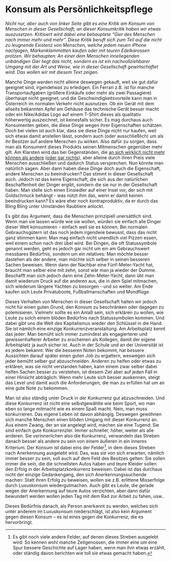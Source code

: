 # Konsum als Persönlichkeitspflege

_Nicht nur, aber auch von linker Seite gibt es eine Kritik am Konsum von Menschen in dieser Gesellschaft; an dieser Konsumkritik haben wir etwas auszusetzen. Kritisiert wird dabei eine behauptete “Gier des Menschen nach immer mehr und mehr”. Diese Kritik beruft sich zum Teil auf die nicht zu leugnende Existenz von Menschen, welche jedem neuen iPhone nachjagen, Markenklammotten kaufen oder mit teuren Edelkarossen protzen. Wir behaupten: An einer dem Menschen inneliegenden unbändigen Gier liegt das nicht, sondern es ist ein nachvollziehbarer Umgang mit der Art und Weise, wie in dieser Gesellschaft gewirtschaftet wird. Das wollen wir mit diesem Text zeigen._

Manche Dinge werden nicht alleine deswegen gekauft, weil sie gut dafür geeignet sind, irgendetwas zu erledigen. Ein Ferrari z.B. ist für manche Transportaufgaben (größere Einkäufe oder mehr als zwei Passagiere) überhaupt nicht geeignet, und die Geschwindigkeitsvorteile kann man in Österreich im normalen Verkehr nicht ausnutzen. Ob ein Gerät mit dem allseits bekannten Apfel am Gehäuse das technische Gerät besser macht oder ein Nike/Adidas Logo auf einem T-Shirt dieses als qualitativ höherwertig auszeichnet, ist keinesfalls sicher. Es mag durchaus auch Konsumenten geben, die diese Dinge wegen ihrer Eigenschaften schätzen. Doch bei vielen ist auch klar, dass sie diese Dinge nicht nur kaufen, weil sich etwas damit anstellen lässt, sondern auch (oder ausschließlich) um als ihr Besitzer auf andere Menschen zu wirken. Also dafür zu sorgen, dass man als Konsument dieses Produkts seinen Mitmenschen gegenüber mehr gilt. Am Klarsten wird das bei Gegenständen, die [an sich wirklich nicht mehr können als andere](https://www.breuninger.com/philipp-plein-t-shirt-fucking-rich/1000196205/detail.cmd ) ([oder gar nichts](http://www.wired.com/2008/08/eight-people-bo/)), aber alleine durch ihren Preis viele Menschen ausschließen und dadurch Status versprechen.
Nun könnte man natürlich sagen: Aber dann haben diese Dinge doch auch die Eigenschaft, andere Menschen zu beeindrucken? Das stimmt in dieser Gesellschaft auch. Jedoch ist das keine Eigenschaft, die sich aus der natürlichen Beschaffenheit der Dinger ergibt, sondern die sie nur in der Gesellschaft haben. Man stelle sich einen Einsiedler auf einer Insel vor, der sich mit Goldschmuck behängt - was nützt ihm das, wenn er damit keinen beeindrucken kann? Es wäre eher noch kontraproduktiv, da er durch das Bling Bling unter Umständen Raubtiere anlockt.

Es gibt das Argument, dass die Menschen prinzipiell unersättlich sind. Wenn man sie lassen würde wie sie wollen, würden sie einfach alle Dinger dieser Welt konsumieren – einfach weil sie es können. Bei normalen Gebrauchsgütern ist das noch jedem irgendwie bewusst, dass das nicht ganz stimmen kann: Man mag einfach nicht unendlich viel Pizzen essen, weil einem schon nach drei übel wird. Bei Dingen, die oft Statussymbole genannt werden, geht es jedoch gar nicht um ein am Gebrauchswert messbares Bedürfnis, sondern um ein relatives: Man möchte besser dastehen als der andere, man möchte sich selber in seinen besseren Sachen beweisen. Wenn dann der Nachbar eine Fünf-Meter-Yacht hat, braucht man selber eine mit zehn, sonst wär man ja wieder der Dumme.
Beschafft man sich jedoch dann eine Zehn-Meter-Yacht, dann übt man damit wiederum Druck auf die anderen aus, die in dem Spiel mitmachen, sich wiederum längere Yachten zu besorgen - und so weiter. Am Ende kaufen sich Leute Privatuboote, Fußballmanschaften und Mondflüge.

Dieses Verhalten von Menschen in dieser Gesellschaft halten wir jedoch nicht für einen guten Grund, den Konsum zu beschränken oder dagegen zu polemisieren. Vielmehr sollte es ein Anlaß sein, sich erklären zu wollen, wie Leute zu solch einem blöden Bedürfnis nach Statussymbolen kommen. Und dabei gibt uns die Welt des Kapitalismus wieder den Schlüssel in die Hand. Sie ist nämlich eine einzige Konkurrenzveranstaltung. Am Arbeitsplatz kennt das jeder: Man bemüht sich immer zumindest als engagierterer und gewissenhafterer Arbeiter zu erscheinen als Kollegen, damit der eigene Arbeitsplatz ja auch sicher ist. Auch in der Schule und an der Universität ist es jedem bekannt. Wer die besseren Noten bekommt, hat bessere Aussichten darauf später einen guten Job zu ergattern, weswegen sich jeder bemüht selber gut abzuschneiden. Anderen zu helfen oder etwas zu erklären, was sie nicht verstanden haben, kann einem zwar selber dabei helfen Sachen besser zu verstehen, ist diesem Ziel aber auf jeden Fall in einer Hinsicht abträglich: Wenn mehr Leute sich besser auskennen, steigt das Level und damit auch die Anforderungen, die man zu erfüllen hat um an eine gute Note zu bekommen.

Man ist also ständig unter Druck in der Konkurrenz gut abzuschneiden. Und diese Konkurrenz ist nicht eine selbstgewählte wie beim Sport, wo man eben so lange mitmacht wie es einem Spaß macht. Nein, man muss konkurrieren. Das eigene Leben ist davon abhängig. Deswegen gewöhnen sich manche Menschen einen blöden Umgang mit dieser Konkurrenz an. Aus einem Zwang, der an sie angelegt wird, machen sie eine Tugend: Sie sind einfach gute Konkurrenzler. Immer schneller, höher, weiter als alle anderen. Sie verinnerlichen also die Konkurrenz, verwandeln das Streben danach besser als andere zu sein von einem äußeren in ein inneres Kriterium. Der Konsum ist dabei eins der Felder[^anerkennung], in dem dieses Streben nach Anerkennung ausgelebt wird. Das, was sie von sich erwarten, nämlich immer besser zu sein, soll auch auf dem Feld des Besitzes gelten: Sie sollen immer die sein, die die schnellsten Autos haben und teure Kleider sollen den Erfolg in der Arbeitsplatzkonkurrenz beweisen.
Dabei ist das durchaus nicht der einzige Gedankengang, den sich Anerkennungssuchende machen: Statt ihren Erfolg zu beweisen, wollen sie z.B. erlittene Misserfolge durch Luxuskonsum wiedergutmachen. Auch gibt es Leute, die gerade wegen der Anerkennung auf teure Autos verzichten, aber dann dafür bewundert werden wollen jeden Tag mit dem Rad zur Arbeit zu fahen, usw.. 

Dieses Bedürfnis danach, als Person anerkannt zu werden, welches sich unter anderem im Luxuskonsum niederschlägt, ist also kein Argument gegen diesen Konsum – es ist eines gegen die Konkurrenz, die es hervorbringt.

[^anerkennung]: Es gibt noch viele andere Felder, auf denen dieses Streben ausgelebt wird: So kennen wohl manche Zeitgenossen, die immer eine um eine Spur bessere Geschichte auf Lager haben, wenn man ihm etwas erzählt, oder ständig davon berichten wie toll sie etwas gemacht haben.

